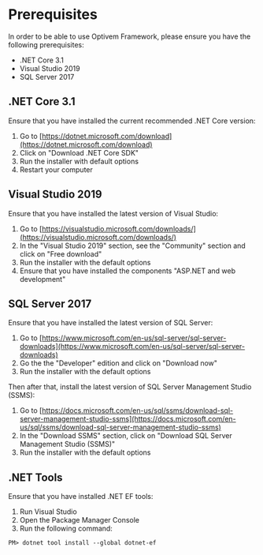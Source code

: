 # Prerequisites

In order to be able to use Optivem Framework, please ensure you have the following prerequisites:

* .NET Core 3.1
* Visual Studio 2019
* SQL Server 2017

## .NET Core 3.1

Ensure that you have installed the current recommended .NET Core version:

1. Go to [https://dotnet.microsoft.com/download](https://dotnet.microsoft.com/download)
2. Click on "Download .NET Core SDK"
3. Run the installer with default options
4. Restart your computer

## Visual Studio 2019

Ensure that you have installed the latest version of Visual Studio:

1. Go to [https://visualstudio.microsoft.com/downloads/](https://visualstudio.microsoft.com/downloads/)
2. In the "Visual Studio 2019" section, see the "Community" section and click on "Free download"
3. Run the installer with the default options
4. Ensure that you have installed the components "ASP.NET and web development"

## SQL Server 2017

Ensure that you have installed the latest version of SQL Server:

1. Go to [https://www.microsoft.com/en-us/sql-server/sql-server-downloads](https://www.microsoft.com/en-us/sql-server/sql-server-downloads)
2. Go the the "Developer" edition and click on "Download now"
3. Run the installer with the default options

Then after that, install the latest version of SQL Server Management Studio \(SSMS\):

1. Go to [https://docs.microsoft.com/en-us/sql/ssms/download-sql-server-management-studio-ssms](https://docs.microsoft.com/en-us/sql/ssms/download-sql-server-management-studio-ssms)
2. In the "Download SSMS" section, click on "Download SQL Server Management Studio \(SSMS\)"
3. Run the installer with the default options

## .NET Tools

Ensure that you have installed .NET EF tools:

1. Run Visual Studio
2. Open the Package Manager Console
3. Run the following command:

```text
PM> dotnet tool install --global dotnet-ef
```

